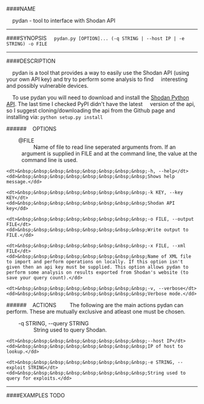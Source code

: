 ####NAME

&nbsp;&nbsp;&nbsp;&nbsp;pydan - tool to interface with Shodan API</dd>

----

####SYNOPSIS
&nbsp;&nbsp;&nbsp;&nbsp;```pydan.py [OPTION]... (-q STRING | --host IP | -e STRING) -o FILE```

----

####DESCRIPTION

&nbsp;&nbsp;&nbsp;&nbsp;pydan is a tool that provides a way to easily use the Shodan API (using your own API key) and try to perform some analysis to find &nbsp;&nbsp;&nbsp;&nbsp;interesting and possibly vulnerable devices.

&nbsp;&nbsp;&nbsp;&nbsp;To use pydan you will need to download and install the [Shodan Python API]. The last time I checked PyPI didn't have the latest &nbsp;&nbsp;&nbsp;&nbsp;version of the api, so I suggest cloning/downloading the api from the Github page and installing via: ```python setup.py install```

######&nbsp;&nbsp;&nbsp;&nbsp;OPTIONS
<dl>
    <dt>&nbsp;&nbsp;&nbsp;&nbsp;&nbsp;&nbsp;&nbsp;&nbsp;@FILE</dt>
    <dd>&nbsp;&nbsp;&nbsp;&nbsp;&nbsp;&nbsp;&nbsp;&nbsp;Name of file to read line seperated arguments from. If an argument is supplied in FILE and at the command line, the value at the command line is used.</dd>
    
    <dt>&nbsp;&nbsp;&nbsp;&nbsp;&nbsp;&nbsp;&nbsp;&nbsp;-h, --help</dt>
    <dd>&nbsp;&nbsp;&nbsp;&nbsp;&nbsp;&nbsp;&nbsp;&nbsp;Shows help message.</dd>
    
    <dt>&nbsp;&nbsp;&nbsp;&nbsp;&nbsp;&nbsp;&nbsp;&nbsp;-k KEY, --key KEY</dt>
    <dd>&nbsp;&nbsp;&nbsp;&nbsp;&nbsp;&nbsp;&nbsp;&nbsp;Shodan API key</dd>
    
    <dt>&nbsp;&nbsp;&nbsp;&nbsp;&nbsp;&nbsp;&nbsp;&nbsp;-o FILE, --output FILE</dt>
    <dd>&nbsp;&nbsp;&nbsp;&nbsp;&nbsp;&nbsp;&nbsp;&nbsp;Write output to FILE.</dd>
    
    <dt>&nbsp;&nbsp;&nbsp;&nbsp;&nbsp;&nbsp;&nbsp;&nbsp;-x FILE, --xml FILE</dt>
    <dd>&nbsp;&nbsp;&nbsp;&nbsp;&nbsp;&nbsp;&nbsp;&nbsp;Name of XML file to import and perform operations on locally. If this option isn't given then an api key must be supplied. This option allows pydan to perform some analysis on results exported from Shodan's website (to save your query count).</dd>
    
    <dt>&nbsp;&nbsp;&nbsp;&nbsp;&nbsp;&nbsp;&nbsp;&nbsp;-v, --verbose</dt>
    <dd>&nbsp;&nbsp;&nbsp;&nbsp;&nbsp;&nbsp;&nbsp;&nbsp;Verbose mode.</dd>
</dl>

######&nbsp;&nbsp;&nbsp;&nbsp;ACTIONS
&nbsp;&nbsp;&nbsp;&nbsp;&nbsp;&nbsp;&nbsp;&nbsp;The following are the main actions pydan can perform. These are mutually exclusive and atleast one must be chosen.
<dl>
    <dt>&nbsp;&nbsp;&nbsp;&nbsp;&nbsp;&nbsp;&nbsp;&nbsp;-q STRING, --query STRING</dt>
    <dd>&nbsp;&nbsp;&nbsp;&nbsp;&nbsp;&nbsp;&nbsp;&nbsp;String used to query Shodan.</dd>
    
    <dt>&nbsp;&nbsp;&nbsp;&nbsp;&nbsp;&nbsp;&nbsp;&nbsp;--host IP</dt>
    <dd>&nbsp;&nbsp;&nbsp;&nbsp;&nbsp;&nbsp;&nbsp;&nbsp;IP of host to lookup.</dd>
    
    <dt>&nbsp;&nbsp;&nbsp;&nbsp;&nbsp;&nbsp;&nbsp;&nbsp;-e STRING, --exploit STRING</dt>
    <dd>&nbsp;&nbsp;&nbsp;&nbsp;&nbsp;&nbsp;&nbsp;&nbsp;String used to query for exploits.</dd>
</dl>

----

####EXAMPLES
TODO

[Shodan Python API]: https://github.com/achillean/shodan-python
